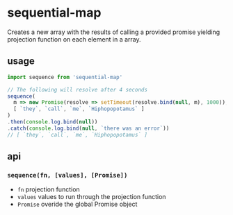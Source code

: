 # sequential-map

Creates a new array with the results of calling a provided promise yielding projection function on each element in a array.

## usage

```javascript
import sequence from 'sequential-map'

// The following will resolve after 4 seconds
sequence(
  m => new Promise(resolve => setTimeout(resolve.bind(null, m), 1000)),
  [ `they`, `call`, `me`, `Hiphopopotamus` ]
)
.then(console.log.bind(null))
.catch(console.log.bind(null, `there was an error`))
// [ `they`, `call`, `me`, `Hiphopopotamus` ]
```

## api

### `sequence(fn, [values], [Promise])`

- `fn` projection function
- `values` values to run through the projection function
- `Promise` overide the global Promise object
